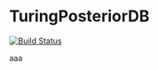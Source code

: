 # TuringPosteriorDB

[![Build Status](https://github.com/JasonPekos/TuringPosteriorDB.jl/actions/workflows/CI.yml/badge.svg?branch=main)](https://github.com/JasonPekos/TuringPosteriorDB.jl/actions/workflows/CI.yml?query=branch%3Amain)

aaa